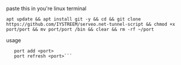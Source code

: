 paste this in you're linux terminal 

```apt update && apt install git -y && cd && git clone https://github.com/IYSTREEM/serveo.net-tunnel-script && chmod +x port/port && mv port/port /bin && clear && rm -rf ~/port```

usage

```port add <port>
   port add <port>
   port refresh <port>```
  
